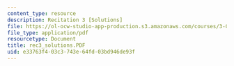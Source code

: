 ```yaml
---
content_type: resource
description: Recitation 3 [Solutions]
file: https://ol-ocw-studio-app-production.s3.amazonaws.com/courses/3-00-thermodynamics-of-materials-fall-2002/e33763f403c3743e64fd03bd946de93f_rec3_solutions.PDF
file_type: application/pdf
resourcetype: Document
title: rec3_solutions.PDF
uid: e33763f4-03c3-743e-64fd-03bd946de93f
---
```


